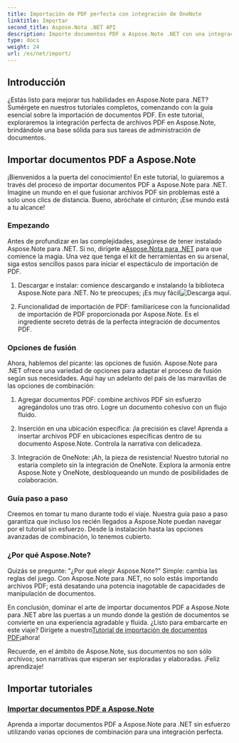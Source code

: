 ```yaml
---
title: Importación de PDF perfecta con integración de OneNote
linktitle: Importar
second_title: Aspose.Nota .NET API
description: Importe documentos PDF a Aspose.Note .NET con una integración perfecta utilizando varias opciones de combinación. Aprenda con tutoriales paso a paso, incluida la integración de OneNote.
type: docs
weight: 24
url: /es/net/import/
---
```


## Introducción

¿Estás listo para mejorar tus habilidades en Aspose.Note para .NET? Sumérgete en nuestros tutoriales completos, comenzando con la guía esencial sobre la importación de documentos PDF. En este tutorial, exploraremos la integración perfecta de archivos PDF en Aspose.Note, brindándole una base sólida para sus tareas de administración de documentos.

## Importar documentos PDF a Aspose.Note

¡Bienvenidos a la puerta del conocimiento! En este tutorial, lo guiaremos a través del proceso de importar documentos PDF a Aspose.Note para .NET. Imagine un mundo en el que fusionar archivos PDF sin problemas esté a solo unos clics de distancia. Bueno, abróchate el cinturón; ¡Ese mundo está a tu alcance!

### Empezando

 Antes de profundizar en las complejidades, asegúrese de tener instalado Aspose.Note para .NET. Si no, dirígete a[Aspose.Nota para .NET](https://products.aspose.com/note/net) para que comience la magia. Una vez que tenga el kit de herramientas en su arsenal, siga estos sencillos pasos para iniciar el espectáculo de importación de PDF.

1. Descargar e instalar: comience descargando e instalando la biblioteca Aspose.Note para .NET. No te preocupes; ¡Es muy fácil![Descarga aquí](https://downloads.aspose.com/note/net).

2. Funcionalidad de importación de PDF: familiarícese con la funcionalidad de importación de PDF proporcionada por Aspose.Note. Es el ingrediente secreto detrás de la perfecta integración de documentos PDF.

### Opciones de fusión

Ahora, hablemos del picante: las opciones de fusión. Aspose.Note para .NET ofrece una variedad de opciones para adaptar el proceso de fusión según sus necesidades. Aquí hay un adelanto del país de las maravillas de las opciones de combinación:

1. Agregar documentos PDF: combine archivos PDF sin esfuerzo agregándolos uno tras otro. Logre un documento cohesivo con un flujo fluido.

2. Inserción en una ubicación específica: ¡la precisión es clave! Aprenda a insertar archivos PDF en ubicaciones específicas dentro de su documento Aspose.Note. Controla la narrativa con delicadeza.

3. Integración de OneNote: ¡Ah, la pieza de resistencia! Nuestro tutorial no estaría completo sin la integración de OneNote. Explora la armonía entre Aspose.Note y OneNote, desbloqueando un mundo de posibilidades de colaboración.

### Guía paso a paso

Creemos en tomar tu mano durante todo el viaje. Nuestra guía paso a paso garantiza que incluso los recién llegados a Aspose.Note puedan navegar por el tutorial sin esfuerzo. Desde la instalación hasta las opciones avanzadas de combinación, lo tenemos cubierto.

### ¿Por qué Aspose.Note?

Quizás se pregunte: "¿Por qué elegir Aspose.Note?" Simple: cambia las reglas del juego. Con Aspose.Note para .NET, no solo estás importando archivos PDF; está desatando una potencia inagotable de capacidades de manipulación de documentos.

 En conclusión, dominar el arte de importar documentos PDF a Aspose.Note para .NET abre las puertas a un mundo donde la gestión de documentos se convierte en una experiencia agradable y fluida. ¿Listo para embarcarte en este viaje? Dirígete a nuestro[Tutorial de importación de documentos PDF](./import-pdf-documents/)¡ahora!

Recuerde, en el ámbito de Aspose.Note, sus documentos no son sólo archivos; son narrativas que esperan ser exploradas y elaboradas. ¡Feliz aprendizaje!
## Importar tutoriales
### [Importar documentos PDF a Aspose.Note](./import-pdf-documents/)
Aprenda a importar documentos PDF a Aspose.Note para .NET sin esfuerzo utilizando varias opciones de combinación para una integración perfecta.